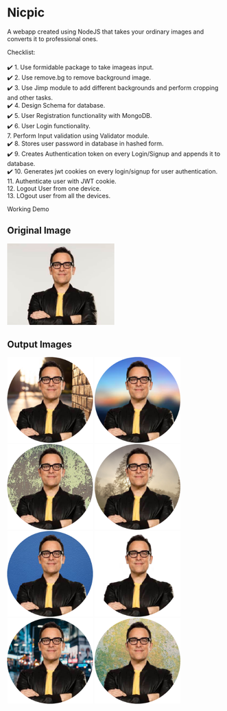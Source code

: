 # Nicpic

A webapp created using NodeJS that takes your ordinary images and converts it to professional ones.

Checklist:<br/><br/>
✔️  1. Use formidable package to take imageas input.<br/>
✔️  2. Use remove.bg to remove background image.<br/>
✔️  3. Use Jimp module to add different backgrounds and perform cropping and other tasks.<br/>
✔️  4. Design Schema for database.<br/>
✔️  5. User Registration functionality with MongoDB.<br/>
✔️  6. User Login functionality.<br/>
   7. Perform Input validation using Validator module.<br/>
✔️  8. Stores user password in database in hashed form.<br/>
✔️  9. Creates Authentication token on every Login/Signup and appends it to database.<br/>
✔️  10. Generates jwt cookies on every login/signup for user authentication.<br/>
   11. Authenticate user with JWT cookie.<br/>
   12. Logout User from one device.<br/>
   13. LOgout user from all the devices.<br/>


Working Demo
## Original Image
<img src="https://raw.githubusercontent.com/ekagrashukla/Nicpic-ProfilePicMaker/main/test_img/001.jpg" width="250px"/>

## Output Images
<img src="https://raw.githubusercontent.com/ekagrashukla/Nicpic-ProfilePicMaker/main/output/output_circular/circle_color_result0.png" width="200px"/>
<img src="https://raw.githubusercontent.com/ekagrashukla/Nicpic-ProfilePicMaker/main/output/output_circular/circle_color_result1.png" width="200px"/>
<img src="https://raw.githubusercontent.com/ekagrashukla/Nicpic-ProfilePicMaker/main/output/output_circular/circle_color_result2.png" width="200px"/>
<img src="https://raw.githubusercontent.com/ekagrashukla/Nicpic-ProfilePicMaker/main/output/output_circular/circle_color_result3.png" width="200px"/>
<img src="https://raw.githubusercontent.com/ekagrashukla/Nicpic-ProfilePicMaker/main/output/output_circular/circle_color_result4.png" width="200px"/>
<img src="https://raw.githubusercontent.com/ekagrashukla/Nicpic-ProfilePicMaker/main/output/output_circular/circle_color_result5.png" width="200px"/>
<img src="https://raw.githubusercontent.com/ekagrashukla/Nicpic-ProfilePicMaker/main/output/output_circular/circle_color_result6.png" width="200px"/>
<img src="https://raw.githubusercontent.com/ekagrashukla/Nicpic-ProfilePicMaker/main/output/output_circular/circle_color_result7.png" width="200px"/>

